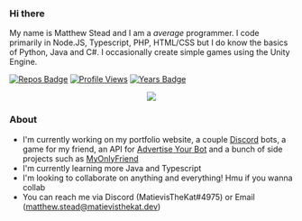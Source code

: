 ### Hi there

My name is Matthew Stead and I am a _average_ programmer. I code primarily in Node.JS, Typescript, PHP, HTML/CSS but I do know the basics of Python, Java and C#. I occasionally create simple games using the Unity Engine.

[![Repos Badge](https://badges.pufler.dev/repos/MatievisTheKat)](https://badges.pufler.dev) [![Profile Views](https://komarev.com/ghpvc/?username=MatievisTheKat)](https://github.com/antonkomarev/github-profile-views-counter) [![Years Badge](https://badges.pufler.dev/years/MatievisTheKat)](https://badges.pufler.dev)

<div style="text-align: center;">
  <img src="https://github-readme-stats.vercel.app/api?username=MatievisTheKat&theme=dark" />
</div>

### About
- I'm currently working on my portfolio website, a couple [Discord](https://discord.com) bots, a game for my friend, an API for [Advertise Your Bot](https://ayblisting.com) and a bunch of side projects such as [MyOnlyFriend](https://github.com/MatievisTheKat/VirtualFriend)
- I'm currently learning more Java and Typescript
- I'm looking to collaborate on anything and everything! Hmu if you wanna collab
- You can reach me via Discord (MatievisTheKat#4975) or Email (matthew.stead@matievisthekat.dev)
